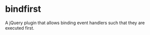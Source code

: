 bindfirst
=========

A jQuery plugin that allows binding event handlers such that they are executed first.
